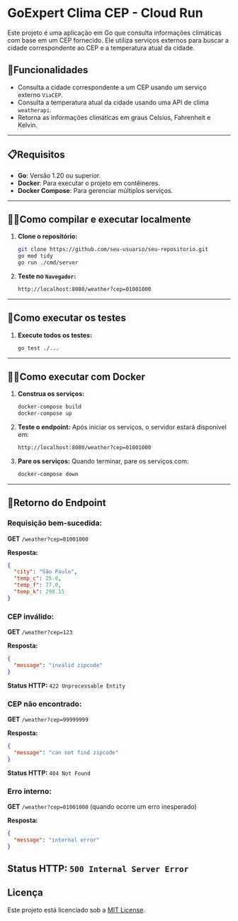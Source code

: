 # GoExpert Clima CEP - Cloud Run

Este projeto é uma aplicação em Go que consulta informações climáticas com base em um CEP fornecido. Ele utiliza serviços externos para buscar a cidade correspondente ao CEP e a temperatura atual da cidade.

## 🚀Funcionalidades

- Consulta a cidade correspondente a um CEP usando um serviço externo `ViaCEP`.
- Consulta a temperatura atual da cidade usando uma API de clima `weatherapi`.
- Retorna as informações climáticas em graus Celsius, Fahrenheit e Kelvin.

---

## 📋Requisitos

- **Go**: Versão 1.20 ou superior.
- **Docker**: Para executar o projeto em contêineres.
- **Docker Compose**: Para gerenciar múltiplos serviços.

---

## 🏃‍♂️Como compilar e executar localmente

1. **Clone o repositório:**
   ```bash
   git clone https://github.com/seu-usuario/seu-repositorio.git
   go mod tidy
   go run ./cmd/server
   ```

4. **Teste no `Navegador`:**
   ```bash
   http://localhost:8080/weather?cep=01001000
   ```

---

## 🧪Como executar os testes

1. **Execute todos os testes:**
   ```bash
   go test ./...
   ```

---

## 🏃‍♂️Como executar com Docker

1. **Construa os serviços:**
   ```bash
   docker-compose build
   docker-compose up
   ```

3. **Teste o endpoint:**
   Após iniciar os serviços, o servidor estará disponível em:
   ```bash
   http://localhost:8080/weather?cep=01001000
   ```

4. **Pare os serviços:**
   Quando terminar, pare os serviços com:
   ```bash
   docker-compose down
   ```

---

## 📡Retorno do Endpoint

### Requisição bem-sucedida:
**GET** `/weather?cep=01001000`

**Resposta:**
```json
{
  "city": "São Paulo",
  "temp_c": 25.0,
  "temp_f": 77.0,
  "temp_k": 298.15
}
```

### CEP inválido:
**GET** `/weather?cep=123`

**Resposta:**
```json
{
  "message": "invalid zipcode"
}
```

**Status HTTP:** `422 Unprocessable Entity`

### CEP não encontrado:
**GET** `/weather?cep=99999999`

**Resposta:**
```json
{
  "message": "can not find zipcode"
}
```

**Status HTTP:** `404 Not Found`

### Erro interno:
**GET** `/weather?cep=01001000` (quando ocorre um erro inesperado)

**Resposta:**
```json
{
  "message": "internal error"
}
```

**Status HTTP:** `500 Internal Server Error`
---
## Licença

Este projeto está licenciado sob a [MIT License](LICENSE).
